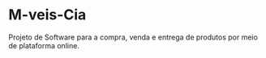 # M-veis-Cia
Projeto de Software para a compra, venda e entrega de produtos por meio de plataforma online.
